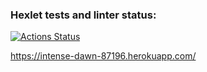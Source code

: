 ### Hexlet tests and linter status:
[![Actions Status](https://github.com/YuriySho/frontend-project-lvl4/workflows/hexlet-check/badge.svg)](https://github.com/YuriySho/frontend-project-lvl4/actions)

https://intense-dawn-87196.herokuapp.com/
